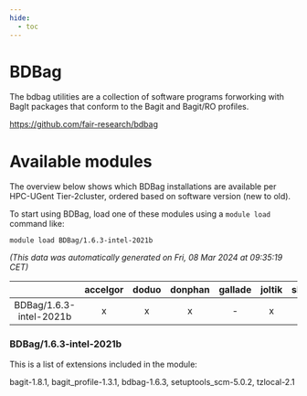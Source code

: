 ```yaml
---
hide:
  - toc
---
```


BDBag
=====


The bdbag utilities are a collection of software programs forworking with BagIt packages that conform to the Bagit and Bagit/RO profiles.

https://github.com/fair-research/bdbag
# Available modules


The overview below shows which BDBag installations are available per HPC-UGent Tier-2cluster, ordered based on software version (new to old).

To start using BDBag, load one of these modules using a `module load` command like:

```shell
module load BDBag/1.6.3-intel-2021b
```

*(This data was automatically generated on Fri, 08 Mar 2024 at 09:35:19 CET)*  

| |accelgor|doduo|donphan|gallade|joltik|skitty|
| :---: | :---: | :---: | :---: | :---: | :---: | :---: |
|BDBag/1.6.3-intel-2021b|x|x|x|-|x|x|


### BDBag/1.6.3-intel-2021b

This is a list of extensions included in the module:

bagit-1.8.1, bagit_profile-1.3.1, bdbag-1.6.3, setuptools_scm-5.0.2, tzlocal-2.1